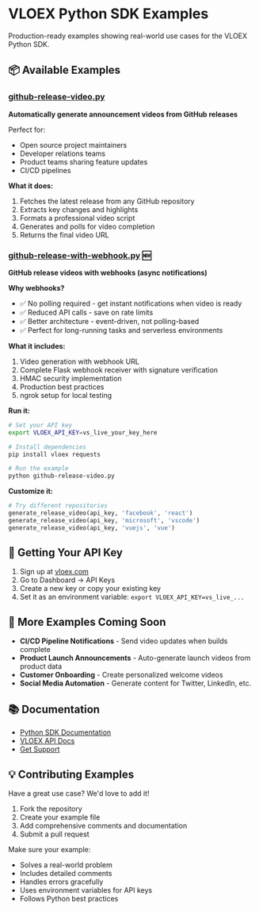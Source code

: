 # VLOEX Python SDK Examples

Production-ready examples showing real-world use cases for the VLOEX Python SDK.

## 📦 Available Examples

### [github-release-video.py](./github-release-video.py)
**Automatically generate announcement videos from GitHub releases**

Perfect for:
- Open source project maintainers
- Developer relations teams
- Product teams sharing feature updates
- CI/CD pipelines

**What it does:**
1. Fetches the latest release from any GitHub repository
2. Extracts key changes and highlights
3. Formats a professional video script
4. Generates and polls for video completion
5. Returns the final video URL

### [github-release-with-webhook.py](./github-release-with-webhook.py) 🆕
**GitHub release videos with webhooks (async notifications)**

**Why webhooks?**
- ✅ No polling required - get instant notifications when video is ready
- ✅ Reduced API calls - save on rate limits
- ✅ Better architecture - event-driven, not polling-based
- ✅ Perfect for long-running tasks and serverless environments

**What it includes:**
1. Video generation with webhook URL
2. Complete Flask webhook receiver with signature verification
3. HMAC security implementation
4. Production best practices
5. ngrok setup for local testing

**Run it:**
```bash
# Set your API key
export VLOEX_API_KEY=vs_live_your_key_here

# Install dependencies
pip install vloex requests

# Run the example
python github-release-video.py
```

**Customize it:**
```python
# Try different repositories
generate_release_video(api_key, 'facebook', 'react')
generate_release_video(api_key, 'microsoft', 'vscode')
generate_release_video(api_key, 'vuejs', 'vue')
```

## 🔑 Getting Your API Key

1. Sign up at [vloex.com](https://vloex.com)
2. Go to Dashboard → API Keys
3. Create a new key or copy your existing key
4. Set it as an environment variable: `export VLOEX_API_KEY=vs_live_...`

## 🚀 More Examples Coming Soon

- **CI/CD Pipeline Notifications** - Send video updates when builds complete
- **Product Launch Announcements** - Auto-generate launch videos from product data
- **Customer Onboarding** - Create personalized welcome videos
- **Social Media Automation** - Generate content for Twitter, LinkedIn, etc.

## 📚 Documentation

- [Python SDK Documentation](../README.md)
- [VLOEX API Docs](https://api.vloex.com/docs)
- [Get Support](https://github.com/vloex/vloex-python/issues)

## 💡 Contributing Examples

Have a great use case? We'd love to add it!

1. Fork the repository
2. Create your example file
3. Add comprehensive comments and documentation
4. Submit a pull request

Make sure your example:
- Solves a real-world problem
- Includes detailed comments
- Handles errors gracefully
- Uses environment variables for API keys
- Follows Python best practices
